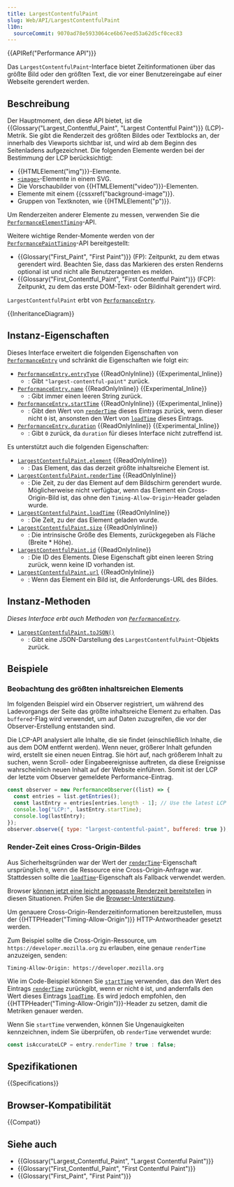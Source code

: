```yaml
---
title: LargestContentfulPaint
slug: Web/API/LargestContentfulPaint
l10n:
  sourceCommit: 9070ad78e5933064ce6b67eed53a62d5cf0cec83
---
```


{{APIRef("Performance API")}}

Das `LargestContentfulPaint`-Interface bietet Zeitinformationen über das größte Bild oder den größten Text, die vor einer Benutzereingabe auf einer Webseite gerendert werden.

## Beschreibung

Der Hauptmoment, den diese API bietet, ist die {{Glossary("Largest_Contentful_Paint", "Largest Contentful Paint")}} (LCP)-Metrik. Sie gibt die Renderzeit des größten Bildes oder Textblocks an, der innerhalb des Viewports sichtbar ist, und wird ab dem Beginn des Seitenladens aufgezeichnet. Die folgenden Elemente werden bei der Bestimmung der LCP berücksichtigt:

- {{HTMLElement("img")}}-Elemente.
- [`<image>`](/de/docs/Web/SVG/Element/image)-Elemente in einem SVG.
- Die Vorschaubilder von {{HTMLElement("video")}}-Elementen.
- Elemente mit einem {{cssxref("background-image")}}.
- Gruppen von Textknoten, wie {{HTMLElement("p")}}.

Um Renderzeiten anderer Elemente zu messen, verwenden Sie die [`PerformanceElementTiming`](/de/docs/Web/API/PerformanceElementTiming)-API.

Weitere wichtige Render-Momente werden von der [`PerformancePaintTiming`](/de/docs/Web/API/PerformancePaintTiming)-API bereitgestellt:

- {{Glossary("First_Paint", "First Paint")}} (FP): Zeitpunkt, zu dem etwas gerendert wird. Beachten Sie, dass das Markieren des ersten Renderns optional ist und nicht alle Benutzeragenten es melden.
- {{Glossary("First_Contentful_Paint", "First Contentful Paint")}} (FCP): Zeitpunkt, zu dem das erste DOM-Text- oder Bildinhalt gerendert wird.

`LargestContentfulPaint` erbt von [`PerformanceEntry`](/de/docs/Web/API/PerformanceEntry).

{{InheritanceDiagram}}

## Instanz-Eigenschaften

Dieses Interface erweitert die folgenden Eigenschaften von [`PerformanceEntry`](/de/docs/Web/API/PerformanceEntry) und schränkt die Eigenschaften wie folgt ein:

- [`PerformanceEntry.entryType`](/de/docs/Web/API/PerformanceEntry/entryType) {{ReadOnlyInline}} {{Experimental_Inline}}
  - : Gibt `"largest-contentful-paint"` zurück.
- [`PerformanceEntry.name`](/de/docs/Web/API/PerformanceEntry/name) {{ReadOnlyInline}} {{Experimental_Inline}}
  - : Gibt immer einen leeren String zurück.
- [`PerformanceEntry.startTime`](/de/docs/Web/API/PerformanceEntry/startTime) {{ReadOnlyInline}} {{Experimental_Inline}}
  - : Gibt den Wert von [`renderTime`](/de/docs/Web/API/LargestContentfulPaint/renderTime) dieses Eintrags zurück, wenn dieser nicht `0` ist, ansonsten den Wert von [`loadTime`](/de/docs/Web/API/LargestContentfulPaint/loadTime) dieses Eintrags.
- [`PerformanceEntry.duration`](/de/docs/Web/API/PerformanceEntry/duration) {{ReadOnlyInline}} {{Experimental_Inline}}
  - : Gibt `0` zurück, da `duration` für dieses Interface nicht zutreffend ist.

Es unterstützt auch die folgenden Eigenschaften:

- [`LargestContentfulPaint.element`](/de/docs/Web/API/LargestContentfulPaint/element) {{ReadOnlyInline}}
  - : Das Element, das das derzeit größte inhaltsreiche Element ist.
- [`LargestContentfulPaint.renderTime`](/de/docs/Web/API/LargestContentfulPaint/renderTime) {{ReadOnlyInline}}
  - : Die Zeit, zu der das Element auf dem Bildschirm gerendert wurde. Möglicherweise nicht verfügbar, wenn das Element ein Cross-Origin-Bild ist, das ohne den `Timing-Allow-Origin`-Header geladen wurde.
- [`LargestContentfulPaint.loadTime`](/de/docs/Web/API/LargestContentfulPaint/loadTime) {{ReadOnlyInline}}
  - : Die Zeit, zu der das Element geladen wurde.
- [`LargestContentfulPaint.size`](/de/docs/Web/API/LargestContentfulPaint/size) {{ReadOnlyInline}}
  - : Die intrinsische Größe des Elements, zurückgegeben als Fläche (Breite \* Höhe).
- [`LargestContentfulPaint.id`](/de/docs/Web/API/LargestContentfulPaint/id) {{ReadOnlyInline}}
  - : Die ID des Elements. Diese Eigenschaft gibt einen leeren String zurück, wenn keine ID vorhanden ist.
- [`LargestContentfulPaint.url`](/de/docs/Web/API/LargestContentfulPaint/url) {{ReadOnlyInline}}
  - : Wenn das Element ein Bild ist, die Anforderungs-URL des Bildes.

## Instanz-Methoden

_Dieses Interface erbt auch Methoden von [`PerformanceEntry`](/de/docs/Web/API/PerformanceEntry)._

- [`LargestContentfulPaint.toJSON()`](/de/docs/Web/API/LargestContentfulPaint/toJSON)
  - : Gibt eine JSON-Darstellung des `LargestContentfulPaint`-Objekts zurück.

## Beispiele

### Beobachtung des größten inhaltsreichen Elements

Im folgenden Beispiel wird ein Observer registriert, um während des Ladevorgangs der Seite das größte inhaltsreiche Element zu erhalten. Das `buffered`-Flag wird verwendet, um auf Daten zuzugreifen, die vor der Observer-Erstellung entstanden sind.

Die LCP-API analysiert alle Inhalte, die sie findet (einschließlich Inhalte, die aus dem DOM entfernt werden). Wenn neuer, größerer Inhalt gefunden wird, erstellt sie einen neuen Eintrag. Sie hört auf, nach größerem Inhalt zu suchen, wenn Scroll- oder Eingabeereignisse auftreten, da diese Ereignisse wahrscheinlich neuen Inhalt auf der Website einführen. Somit ist der LCP der letzte vom Observer gemeldete Performance-Eintrag.

```js
const observer = new PerformanceObserver((list) => {
  const entries = list.getEntries();
  const lastEntry = entries[entries.length - 1]; // Use the latest LCP candidate
  console.log("LCP:", lastEntry.startTime);
  console.log(lastEntry);
});
observer.observe({ type: "largest-contentful-paint", buffered: true });
```

### Render-Zeit eines Cross-Origin-Bildes

Aus Sicherheitsgründen war der Wert der [`renderTime`](/de/docs/Web/API/LargestContentfulPaint/renderTime)-Eigenschaft ursprünglich `0`, wenn die Ressource eine Cross-Origin-Anfrage war. Stattdessen sollte die [`loadTime`](/de/docs/Web/API/LargestContentfulPaint/loadTime)-Eigenschaft als Fallback verwendet werden.

Browser [können jetzt eine leicht angepasste Renderzeit bereitstellen](https://github.com/w3c/paint-timing/issues/104) in diesen Situationen. Prüfen Sie die [Browser-Unterstützung](#browser-kompatibilität).

Um genauere Cross-Origin-Renderzeitinformationen bereitzustellen, muss der {{HTTPHeader("Timing-Allow-Origin")}} HTTP-Antwortheader gesetzt werden.

Zum Beispiel sollte die Cross-Origin-Ressource, um `https://developer.mozilla.org` zu erlauben, eine genaue `renderTime` anzuzeigen, senden:

```http
Timing-Allow-Origin: https://developer.mozilla.org
```

Wie im Code-Beispiel können Sie [`startTime`](/de/docs/Web/API/PerformanceEntry/startTime) verwenden, das den Wert des Eintrags [`renderTime`](/de/docs/Web/API/LargestContentfulPaint/renderTime) zurückgibt, wenn er nicht `0` ist, und andernfalls den Wert dieses Eintrags [`loadTime`](/de/docs/Web/API/LargestContentfulPaint/loadTime). Es wird jedoch empfohlen, den {{HTTPHeader("Timing-Allow-Origin")}}-Header zu setzen, damit die Metriken genauer werden.

Wenn Sie `startTime` verwenden, können Sie Ungenauigkeiten kennzeichnen, indem Sie überprüfen, ob `renderTime` verwendet wurde:

```js
const isAccurateLCP = entry.renderTime ? true : false;
```

## Spezifikationen

{{Specifications}}

## Browser-Kompatibilität

{{Compat}}

## Siehe auch

- {{Glossary("Largest_Contentful_Paint", "Largest Contentful Paint")}}
- {{Glossary("First_Contentful_Paint", "First Contentful Paint")}}
- {{Glossary("First_Paint", "First Paint")}}
